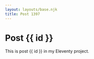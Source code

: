 ```yaml
---
layout: layouts/base.njk
title: Post 1397
---
```


# Post {{ id }}

This is post {{ id }} in my Eleventy project.

